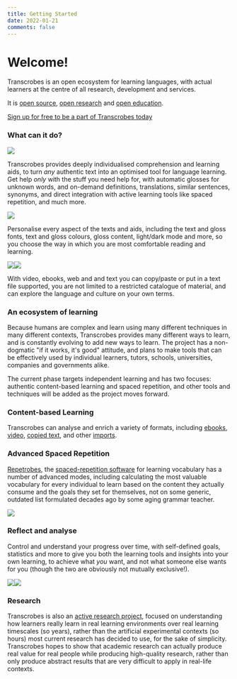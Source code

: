 ```yaml
---
title: Getting Started
date: 2022-01-21
comments: false
---
```


# Welcome!

Transcrobes is an open ecosystem for learning languages, with actual learners at the centre of all research, development and services.

It is [open source](https://en.wikipedia.org/wiki/Open_source), [open research](https://en.wikipedia.org/wiki/Open_research) and [open education](https://en.wikipedia.org/wiki/Open_education).

[Sign up for free to be a part of Transcrobes today](https://am.transcrob.es/#/signup)

### What can it do?

<img style="max-width:70%" src="/img/getting-started/perso0.png"/>

Transcrobes provides deeply individualised comprehension and learning aids, to turn *any* authentic text into an optimised tool for language learning. Get help *only* with the stuff you need help for, with automatic glosses for unknown words, and on-demand definitions, translations, similar sentences, synonyms, and direct integration with active learning tools like spaced repetition, and much more.

<img style="max-width:70%" src="/img/getting-started/perso1.png"/>

Personalise every aspect of the texts and aids, including the text and gloss fonts, text and gloss colours, gloss content, light/dark mode and more, so you choose the way in which you are most comfortable reading and learning.

<div style="display: inline-flex;">
<img style="max-width:48%" src="/img/getting-started/movie.png"/>
<img style="max-width:48%" src="/img/getting-started/web.png"/>
</div>

With video, ebooks, web and and text you can copy/paste or put in a text file supported, you are not limited to a restricted catalogue of material, and can explore the language and culture on your own terms.

### An ecosystem of learning

Because humans are complex and learn using many different techniques in many different contexts, Transcrobes provides many different ways to learn, and is constantly evolving to add new ways to learn. The project has a non-dogmatic "if it works, it's good" attitude, and plans to make tools that can be effectively used by individual learners, tutors, schools, universities, companies and governments alike.

The current phase targets independent learning and has two focuses: authentic content-based learning and spaced repetition, and other tools and techniques will be added as the project moves forward.

### Content-based Learning

Transcrobes can analyse and enrich a variety of formats, including [ebooks](/page/software/learn/boocrobes), [video](/page/software/learn/moocrobes), [copied text](/page/software/learn/textcrobes), and other [imports](/page/software/configure/imports).

### Advanced Spaced Repetition

[Repetrobes](/page/software/learn/repetrobes), the [spaced-repetition software](https://en.wikipedia.org/wiki/Spaced_repetition) for learning vocabulary has a number of advanced modes, including calculating the most valuable vocabulary for every individual to learn based on the content they actually consume and the goals they set for themselves, not on some generic, outdated list formulated decades ago by some aging grammar teacher.

<img style="max-width:70%" src="/img/getting-started/repetrobes.png"/>

### Reflect and analyse

Control and understand your progress over time, with self-defined goals, statistics and more to give you both the learning tools and insights into your own learning, to achieve what *you* want, and not what someone else wants for you (though the two are obviously not mutually exclusive!).

<div style="display: inline-flex;">
<img style="max-width:48%" src="/img/getting-started/stats1.png"/>
<img style="max-width:48%" src="/img/getting-started/stats2.png"/>
</div>

### Research

Transcrobes is also an [active research project](/page/meaningful-io/experiment), focused on understanding how learners really learn in real learning environments over real learning timescales (so years), rather than the artificial experimental contexts (so hours) most current research has decided to use, for the sake of simplicity. Transcrobes hopes to show that academic research can actually produce real value for real people while producing high-quality research, rather than only produce abstract results that are very difficult to apply in real-life contexts.
